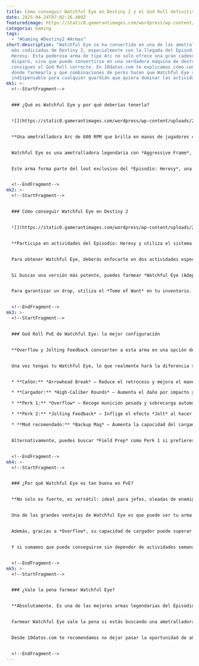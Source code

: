 ```yaml
---
title: Cómo conseguir Watchful Eye en Destiny 2 y el God Roll definitivo para PvE
date: 2025-04-24T07:02:26.409Z
featuredimage: https://static0.gamerantimages.com/wordpress/wp-content/uploads/2025/04/watchful-eye-machine-gun.jpg?q=49&fit=crop&w=1140&h=&dpr=2
categoria: Gaming
tags:
  - "#Gaming #Destiny2 #Armas"
short-description: "Watchful Eye se ha convertido en una de las ametralladoras
  más codiciadas de Destiny 2, especialmente con la llegada del Episodio:
  Heresy. Esta poderosa arma de tipo Arc no solo ofrece una gran cadencia de
  disparo, sino que puede convertirse en una verdadera máquina de destrucción si
  consigues el God Roll correcto. En 10datos.com te explicamos cómo conseguirla,
  dónde farmearla y qué combinaciones de perks hacen que Watchful Eye sea
  indispensable para cualquier guardián que quiera dominar las actividades PvE."
mk1: >-
  <!--StartFragment-->


  ### ¿Qué es Watchful Eye y por qué deberías tenerla?


  ![](https://static0.gamerantimages.com/wordpress/wp-content/uploads/2025/04/20250421213731_1.jpg?q=49&fit=crop&w=825&dpr=2)


  **Una ametralladora Arc de 600 RPM que brilla en manos de jugadores con builds centradas en daño sostenido.**


  Watchful Eye es una ametralladora legendaria con *Aggressive Frame*, lo que significa que dispara a una alta cadencia (600 disparos por minuto) con gran poder de parada. Aunque no reemplaza a una exótica como Thunderlord, es ideal para jugadores que buscan maximizar su daño sin sacrificar su ranura de arma poderosa exótica.


  Este arma forma parte del loot exclusivo del *Episodio: Heresy*, una expansión cargada de nuevas amenazas, recompensas y, por supuesto, builds centradas en daño de tipo Arc. Gracias a sus perks únicos y su compatibilidad con habilidades de desestabilización como el *Jolt*, Watchful Eye es perfecta para derribar hordas de enemigos rápidamente.


  <!--EndFragment-->
mk2: >-
  <!--StartFragment-->


  ### Cómo conseguir Watchful Eye en Destiny 2


  ![](https://static0.gamerantimages.com/wordpress/wp-content/uploads/2025/04/20250421205314_1.jpg?q=49&fit=crop&w=825&dpr=2)


  **Participa en actividades del Episodio: Heresy y utiliza el sistema de recompensas del Tomo del Deseo.**


  Para obtener Watchful Eye, deberás enfocarte en dos actividades específicas: *Court of Blades* y *The Nether*. Ambas están disponibles en el directorio desde *The Last City* y ofrecen múltiples cofres por encuentro, lo que incrementa tus probabilidades de obtener esta ametralladora.


  Si buscas una versión más potente, puedes farmear *Watchful Eye (Adept)*, que ofrece perks dobles en algunas columnas. Para ello, debes completar las versiones Expert de *The Nether* o *Court of Blades*.


  Para garantizar un drop, utiliza el *Tome of Want* en tu inventario. Gasta 100 *Sigil Shards* en el segundo renglón de *Ritual Rites*, seleccionando *Crumbling Scripture: Machine Guns*. Luego activa el ritual con 5 *Essence of Desire*. Esto asegura que, al completar actividades del episodio, eliminar enemigos poderosos y jugadores en PvP, recibas un Watchful Eye como recompensa.


  <!--EndFragment-->
mk3: >-
  <!--StartFragment-->


  ### God Roll PvE de Watchful Eye: la mejor configuración


  **Overflow y Jolting Feedback convierten a esta arma en una opción de élite para PvE.**


  Una vez tengas tu Watchful Eye, lo que realmente hará la diferencia será conseguir el *God Roll*. Aquí está la combinación ideal para actividades PvE:


  * **Cañón:** *Arrowhead Break* – Reduce el retroceso y mejora el manejo.

  * **Cargador:** *High-Caliber Rounds* – Aumenta el daño por impacto y hace tambalear enemigos.

  * **Perk 1:** *Overflow* – Recoge munición pesada y sobrecarga automáticamente el cargador con más balas de lo normal.

  * **Perk 2:** *Jolting Feedback* – Inflige el efecto *Jolt* al hacer daño sostenido, ideal para control de masas y bosses.

  * **Mod recomendado:** *Backup Mag* – Aumenta la capacidad del cargador para aprovechar aún más Overflow.


  Alternativamente, puedes buscar *Field Prep* como Perk 1 si prefieres tener mayor munición en reserva y recargas más rápidas al agacharte. Para Perk 2, *Rolling Storm* también es viable si no usas una build Arc, ya que otorga *Bolt Charge* tras bajas finales, útil para eliminar adds.


  <!--EndFragment-->
mk4: >-
  <!--StartFragment-->


  ### ¿Por qué Watchful Eye es tan buena en PvE?


  **No solo es fuerte, es versátil: ideal para jefes, oleadas de enemigos y sin ocupar tu espacio exótico.**


  Una de las grandes ventajas de Watchful Eye es que puede ser tu arma principal en contenido PvE sin necesidad de dejar de lado tus exóticas favoritas. Su daño, sumado al *Jolt*, permite generar reacciones en cadena entre enemigos, lo que la hace perfecta para eliminar grupos rápidamente.


  Además, gracias a *Overflow*, su capacidad de cargador puede superar por mucho a otras ametralladoras, permitiéndote mantener presión constante sin recargar. En actividades como Asaltos de Noche, Mazmorras o Sectores Legendarios, esta arma brilla por su eficiencia.


  Y si sumamos que puede conseguirse sin depender de actividades semanales limitadas, se convierte en una excelente opción para jugadores que buscan armar su inventario con rapidez y eficacia.


  <!--EndFragment-->
mk5: >-
  <!--StartFragment-->


  ### ¿Vale la pena farmear Watchful Eye?


  **Absolutamente. Es una de las mejores armas legendarias del Episodio: Heresy.**


  Farmear Watchful Eye vale la pena si estás buscando una ametralladora confiable, potente y adaptable. No solo por su rendimiento, sino porque tiene uno de los mejores combos de perks para PvE en toda la temporada. Además, su diseño y sonido la hacen sentir como un arma de élite, perfecta para cualquier guardián que tome en serio su rol como destructor de multitudes.


  Desde 10datos.com te recomendamos no dejar pasar la oportunidad de añadir Watchful Eye a tu arsenal mientras el contenido de *Heresy* esté activo. Su potencial y versatilidad te acompañarán muy por encima del final de este episodio.


  <!--EndFragment-->
---
```

